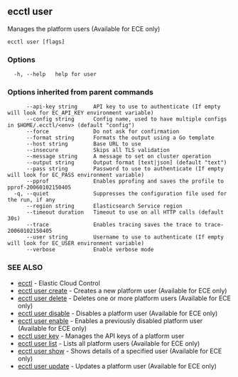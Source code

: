 ## ecctl user

Manages the platform users (Available for ECE only)

```
ecctl user [flags]
```

### Options

```
  -h, --help   help for user
```

### Options inherited from parent commands

```
      --api-key string     API key to use to authenticate (If empty will look for EC_API_KEY environment variable)
      --config string      Config name, used to have multiple configs in $HOME/.ecctl/<env> (default "config")
      --force              Do not ask for confirmation
      --format string      Formats the output using a Go template
      --host string        Base URL to use
      --insecure           Skips all TLS validation
      --message string     A message to set on cluster operation
      --output string      Output format [text|json] (default "text")
      --pass string        Password to use to authenticate (If empty will look for EC_PASS environment variable)
      --pprof              Enables pprofing and saves the profile to pprof-20060102150405
  -q, --quiet              Suppresses the configuration file used for the run, if any
      --region string      Elasticsearch Service region
      --timeout duration   Timeout to use on all HTTP calls (default 30s)
      --trace              Enables tracing saves the trace to trace-20060102150405
      --user string        Username to use to authenticate (If empty will look for EC_USER environment variable)
      --verbose            Enable verbose mode
```

### SEE ALSO

* [ecctl](ecctl.md)	 - Elastic Cloud Control
* [ecctl user create](ecctl_user_create.md)	 - Creates a new platform user (Available for ECE only)
* [ecctl user delete](ecctl_user_delete.md)	 - Deletes one or more platform users (Available for ECE only)
* [ecctl user disable](ecctl_user_disable.md)	 - Disables a platform user (Available for ECE only)
* [ecctl user enable](ecctl_user_enable.md)	 - Enables a previously disabled platform user (Available for ECE only)
* [ecctl user key](ecctl_user_key.md)	 - Manages the API keys of a platform user
* [ecctl user list](ecctl_user_list.md)	 - Lists all platform users (Available for ECE only)
* [ecctl user show](ecctl_user_show.md)	 - Shows details of a specified user (Available for ECE only)
* [ecctl user update](ecctl_user_update.md)	 - Updates a platform user (Available for ECE only)

